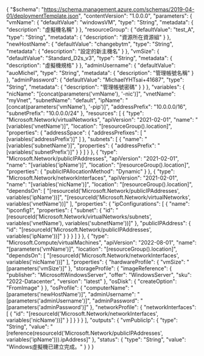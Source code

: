 {
    "$schema": "https://schema.management.azure.com/schemas/2019-04-01/deploymentTemplate.json",
    "contentVersion": "1.0.0.0",
    "parameters": {
        "vmName": {
            "defaultValue": "windowsVM",
            "type": "String",
            "metadata": {
                "description": "虛擬機名稱"
            }
        },
        "resourceGroup": {
            "defaultValue": "test_A",
            "type": "String",
            "metadata": {
                "description": "資源所在資源組"
            }
        },
        "newHostName": {
            "defaultValue": "changebytm",
            "type": "String",
            "metadata": {
                "description": "設定的新主機名"
            }
        },
        "vmSize": {
            "defaultValue": "Standard_D2s_v3",
            "type": "String",
            "metadata": {
                "description": "虛擬機規格"
            }
        },
        "adminUsername": {
            "defaultValue": "auoMichel",
            "type": "String",
            "metadata": {
                "description": "管理帳號名稱"
            }
        },
        "adminPassword": {
            "defaultValue": "MichaelYHTsai+41687",
            "type": "String",
            "metadata": {
                "description": "管理帳號密碼"
            }
        }
    },
    "variables": {
        "nicName": "[concat(parameters('vmName'), '-nic')]",
        "vnetName": "myVnet",
        "subnetName": "default",
        "ipName": "[concat(parameters('vmName'), '-pip')]",
        "addressPrefix": "10.0.0.0/16",
        "subnetPrefix": "10.0.0.0/24"
    },
    "resources": [
        {
            "type": "Microsoft.Network/virtualNetworks",
            "apiVersion": "2021-02-01",
            "name": "[variables('vnetName')]",
            "location": "[resourceGroup().location]",
            "properties": {
                "addressSpace": {
                    "addressPrefixes": [
                        "[variables('addressPrefix')]"
                    ]
                },
                "subnets": [
                    {
                        "name": "[variables('subnetName')]",
                        "properties": {
                            "addressPrefix": "[variables('subnetPrefix')]"
                        }
                    }
                ]
            }
        },
        {
            "type": "Microsoft.Network/publicIPAddresses",
            "apiVersion": "2021-02-01",
            "name": "[variables('ipName')]",
            "location": "[resourceGroup().location]",
            "properties": {
                "publicIPAllocationMethod": "Dynamic"
            }
        },
        {
            "type": "Microsoft.Network/networkInterfaces",
            "apiVersion": "2021-02-01",
            "name": "[variables('nicName')]",
            "location": "[resourceGroup().location]",
            "dependsOn": [
                "[resourceId('Microsoft.Network/publicIPAddresses', variables('ipName'))]",
                "[resourceId('Microsoft.Network/virtualNetworks', variables('vnetName'))]"
            ],
            "properties": {
                "ipConfigurations": [
                    {
                        "name": "ipconfig1",
                        "properties": {
                            "subnet": {
                                "id": "[resourceId('Microsoft.Network/virtualNetworks/subnets', variables('vnetName'), variables('subnetName'))]"
                            },
                            "publicIPAddress": {
                                "id": "[resourceId('Microsoft.Network/publicIPAddresses', variables('ipName'))]"
                            }
                        }
                    }
                ]
            }
        },
        {
            "type": "Microsoft.Compute/virtualMachines",
            "apiVersion": "2022-08-01",
            "name": "[parameters('vmName')]",
            "location": "[resourceGroup().location]",
            "dependsOn": [
                "[resourceId('Microsoft.Network/networkInterfaces', variables('nicName'))]"
            ],
            "properties": {
                "hardwareProfile": {
                    "vmSize": "[parameters('vmSize')]"
                },
                "storageProfile": {
                    "imageReference": {
                        "publisher": "MicrosoftWindowsServer",
                        "offer": "WindowsServer",
                        "sku": "2022-Datacenter",
                        "version": "latest"
                    },
                    "osDisk": {
                        "createOption": "FromImage"
                    }
                },
                "osProfile": {
                    "computerName": "[parameters('newHostName')]",
                    "adminUsername": "[parameters('adminUsername')]",
                    "adminPassword": "[parameters('adminPassword')]"
                },
                "networkProfile": {
                    "networkInterfaces": [
                        {
                            "id": "[resourceId('Microsoft.Network/networkInterfaces', variables('nicName'))]"
                        }
                    ]
                }
            }
        }
    ],
    "outputs": {
        "vmPublicIp": {
            "type": "String",
            "value": "[reference(resourceId('Microsoft.Network/publicIPAddresses', variables('ipName'))).ipAddress]"
        },
        "status": {
            "type": "String",
            "value": "Windows虛擬機已建立完成。"
        }
    }
}
